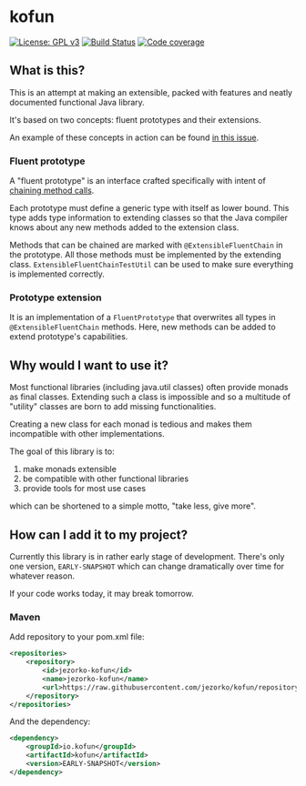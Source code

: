 # kofun

[![License: GPL v3](https://img.shields.io/badge/License-GPLv3-blue.svg)](https://www.gnu.org/licenses/gpl-3.0)
[![Build Status](https://travis-ci.org/Jezorko/kofun.svg?branch=master)](https://travis-ci.org/Jezorko/kofun)
[![Code coverage](https://codecov.io/gh/jezorko/kofun/branch/master/graph/badge.svg)](https://codecov.io/gh/Jezorko/kofun)

## What is this?

This is an attempt at making an extensible, packed with features and neatly documented functional Java library.

It's based on two concepts: fluent prototypes and their extensions.

An example of these concepts in action can be found [in this issue](https://github.com/Jezorko/kofun/issues/8).

### Fluent prototype

A "fluent prototype" is an interface crafted specifically with intent of [chaining method calls](https://en.wikipedia.org/wiki/Method_chaining).

Each prototype must define a generic type with itself as lower bound.
This type adds type information to extending classes so that the Java compiler knows about any new methods added to the extension class.

Methods that can be chained are marked with `@ExtensibleFluentChain` in the prototype.
All those methods must be implemented by the extending class.
`ExtensibleFluentChainTestUtil` can be used to make sure everything is implemented correctly.

### Prototype extension

It is an implementation of a `FluentPrototype` that overwrites all types in `@ExtensibleFluentChain` methods.
Here, new methods can be added to extend prototype's capabilities.

## Why would I want to use it?

Most functional libraries (including java.util classes) often provide monads as final classes.
Extending such a class is impossible and so a multitude of "utility" classes are born to add missing functionalities.

Creating a new class for each monad is tedious and makes them incompatible with other implementations.

The goal of this library is to:
 1. make monads extensible
 2. be compatible with other functional libraries
 3. provide tools for most use cases
 
 which can be shortened to a simple motto, "take less, give more".
 
## How can I add it to my project?

Currently this library is in rather early stage of development.
There's only one version, `EARLY-SNAPSHOT` which can change dramatically over time for whatever reason.

If your code works today, it may break tomorrow.

### Maven

Add repository to your pom.xml file:

```xml
<repositories>
    <repository>
        <id>jezorko-kofun</id>
        <name>jezorko-kofun</name>
        <url>https://raw.githubusercontent.com/jezorko/kofun/repository</url>
    </repository>
</repositories>
```

And the dependency:

```xml
<dependency>
    <groupId>io.kofun</groupId>
    <artifactId>kofun</artifactId>
    <version>EARLY-SNAPSHOT</version>
</dependency>
```
